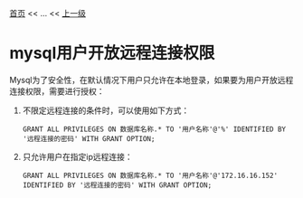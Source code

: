 [首页](/index.md) << ... << [上一级](../index.md)

# mysql用户开放远程连接权限

Mysql为了安全性，在默认情况下用户只允许在本地登录，如果要为用户开放远程连接权限，需要进行授权：

1. 不限定远程连接的条件时，可以使用如下方式：
    ```
    GRANT ALL PRIVILEGES ON 数据库名称.* TO '用户名称'@'%' IDENTIFIED BY '远程连接的密码' WITH GRANT OPTION;
    ```

2. 只允许用户在指定ip远程连接：
    ```
    GRANT ALL PRIVILEGES ON 数据库名称.* TO '用户名称'@'172.16.16.152' IDENTIFIED BY '远程连接的密码' WITH GRANT OPTION;
    ```